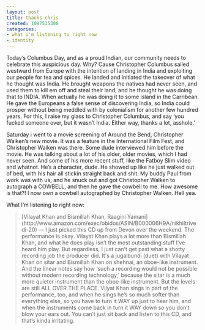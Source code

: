 ```yaml
---
layout: post
title: thanks chris
created: 1097535300
categories:
- what i'm listening to right now
- identity
---
```

Today’s Columbus Day, and as a proud Indian, our community needs to celebrate this auspicious day. Why? Cause Christopher Columbus sailed westward from Europe with the intention of landing in India and exploiting our people for tea and spices. He landed and initiated the takeover of what he thought was India. He brought weapons the natives had never seen, and used them to kill em off and steal their land, and he thought he was doing that to INDIA. When actually he was doing it to some island in the Carribean. He gave the Europeans a false sense of discovering India, so India could prosper without being meddled with by colonialism for another few hundred years. For this, I raise my glass to Christopher Columbus, and say ‘you fucked someone over, but it wasn’t India. Either way, thanks a lot, asshole.’

Saturday i went to a movie screening of Around the Bend, Christopher Walken’s new movie. It was a feature in the International Film Fest, and Christopher Walken was there. Some dude interviewed him before the movie. He was talking about a lot of his older, older movies, which I had never seen. And some of his more recent stuff, like the Fatboy Slim video and whatnot. He’s a character, dude. He showed up like he just walked out of bed, with his hair all stickin straight back and shit. My buddy Paul from work was with us, and he snuck out and got Christopher Walken to autograph a COWBELL, and then he gave the cowbell to me. How awesome is that?! I now own a cowbell autographed by Christopher Walken. Hell yea.

What I’m listening to right now:

<blockquote>
[Vilayat Khan and Bismillah Khan, Raagini Yamani](http://www.amazon.com/exec/obidos/ASIN/B000006H9A/nikhiltrivedi-20) — I just picked this CD up from Devon over the weekend. The performance is okay. Vilayat Khan plays a lot more than Bismillah Khan, and what he does play isn’t the most outstanding stuff I’ve heard him play. But regardless, I just can’t get past what a shotty recording job the producer did. It's a jugalbundi (duet) with Vilayat Khan on sitar and Bismillah Khan on shehnai, an oboe-like instrument. And the linear notes say how ‘such a recording would not be possible without modern recording technology,’ because the sitar is a much more quieter instrument than the oboe-like instrument. But the levels are still ALL OVER THE PLACE. Vilyat Khan sings in part of the performance, too, and when he sings he’s so much softer than everything else, so you have to turn it WAY up just to hear him, and when the instruments come back in turn it WAY down so you don’t blow your ears out. You can’t just sit back and listen to this CD, and that’s kinda irritating.
